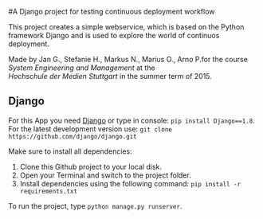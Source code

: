 #A Django project for testing continuous deployment workflow

This project creates a simple webservice, which is based on the Python framework Django and is used to explore the world of continuos deployment.

Made by Jan G., Stefanie H., Markus N., Marius O., Arno P.for the course *System Engineering and Management* at the *\
Hochschule der Medien Stuttgart* in the summer term of 2015.

## Django

For this App you need [Django](https://www.djangoproject.com/download/) or type in console: `pip install Django==1.8`.
For the latest development version use: `git clone https://github.com/django/django.git`

Make sure to install all dependencies:

1. Clone this Github project to your local disk.
2. Open your Terminal and switch to the project folder.
3. Install dependencies using the  following command:
`pip install -r requirements.txt`

To run the project, type `python manage.py runserver`.
